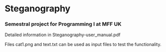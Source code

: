 # Steganography
### Semestral project for Programming I at MFF UK

Detailed information in Steganography-user_manual.pdf

Files cat1.png and text.txt can be used as input files to test the functionality.
